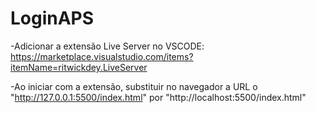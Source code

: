 # LoginAPS

-Adicionar a extensão Live Server no VSCODE: https://marketplace.visualstudio.com/items?itemName=ritwickdey.LiveServer

-Ao iniciar com a extensão, substituir no navegador a URL o "http://127.0.0.1:5500/index.html" por "http://localhost:5500/index.html"
